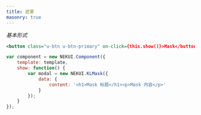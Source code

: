 ```yaml
---
title: 遮罩
masonry: true
---
```


<!-- demo_start -->
*基本形式*

<div class="m-example"></div>

```xml
<button class="u-btn u-btn-primary" on-click={this.show()}>Mask</button>
```

```javascript
var component = new NEKUI.Component({
    template: template,
    show: function() {
        var modal = new NEKUI.KLMask({
            data: {
                content: '<h1>Mask 标题</h1><p>Mask 内容</p>'
            }
        });
    }
});
```
<!-- demo_end -->